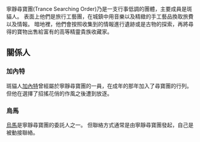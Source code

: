 <!-- TITLE: 寧靜尋寶團 -->
<!-- SUBTITLE: 神祕低調的尋寶團體 -->

寧靜尋寶團(Trance Searching Order)乃是一支行事低調的團體，主要成員是斑貓人。
表面上他們是旅行工藝團，在城鎮中用音樂以及精緻的手工藝品換取旅費以及情報。
暗地裡，他們會按照收集到的情報進行遺跡或是古物的探索，再將尋得的寶物出售給富有的高等精靈貴族收藏家。

## 關係人
### 加內特
斑貓人[加內特](/角色/加內特)曾經屬於寧靜尋寶團的一員，在成年的那年加入了尋寶團的行列。
但他在選擇了招搖花俏的作風之後遭到放逐。

### 烏馬
[烏馬](/角色/烏馬)是寧靜尋寶團的委託人之一。
但聯絡方式通常是由寧靜尋寶團發起，自己是被動接聯絡。

